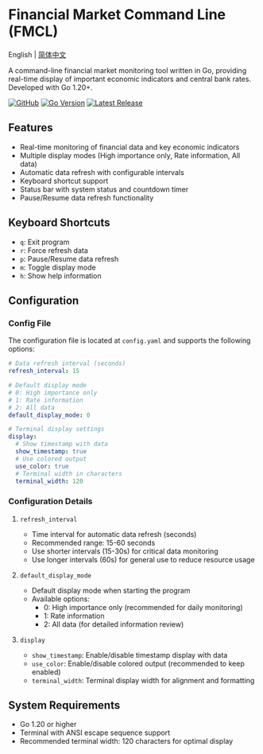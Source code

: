 # Financial Market Command Line (FMCL)

English | [简体中文](README.md)

A command-line financial market monitoring tool written in Go, providing real-time display of important economic indicators and central bank rates. Developed with Go 1.20+.

[![GitHub](https://img.shields.io/github/license/bunnyf/FMCL)](https://github.com/bunnyf/FMCL)
[![Go Version](https://img.shields.io/github/go-mod/go-version/bunnyf/FMCL)](https://github.com/bunnyf/FMCL)
[![Latest Release](https://img.shields.io/github/v/release/bunnyf/FMCL)](https://github.com/bunnyf/FMCL/releases)

## Features

- Real-time monitoring of financial data and key economic indicators
- Multiple display modes (High importance only, Rate information, All data)
- Automatic data refresh with configurable intervals
- Keyboard shortcut support
- Status bar with system status and countdown timer
- Pause/Resume data refresh functionality

## Keyboard Shortcuts

- `q`: Exit program
- `r`: Force refresh data
- `p`: Pause/Resume data refresh
- `m`: Toggle display mode
- `h`: Show help information

## Configuration

### Config File

The configuration file is located at `config.yaml` and supports the following options:

```yaml
# Data refresh interval (seconds)
refresh_interval: 15

# Default display mode
# 0: High importance only
# 1: Rate information
# 2: All data
default_display_mode: 0

# Terminal display settings
display:
  # Show timestamp with data
  show_timestamp: true
  # Use colored output
  use_color: true
  # Terminal width in characters
  terminal_width: 120
```

### Configuration Details

1. `refresh_interval`
   - Time interval for automatic data refresh (seconds)
   - Recommended range: 15-60 seconds
   - Use shorter intervals (15-30s) for critical data monitoring
   - Use longer intervals (60s) for general use to reduce resource usage

2. `default_display_mode`
   - Default display mode when starting the program
   - Available options:
     - 0: High importance only (recommended for daily monitoring)
     - 1: Rate information
     - 2: All data (for detailed information review)

3. `display`
   - `show_timestamp`: Enable/disable timestamp display with data
   - `use_color`: Enable/disable colored output (recommended to keep enabled)
   - `terminal_width`: Terminal display width for alignment and formatting

## System Requirements

- Go 1.20 or higher
- Terminal with ANSI escape sequence support
- Recommended terminal width: 120 characters for optimal display
